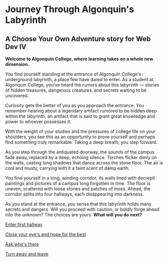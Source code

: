 # Journey Through Algonquin's Labyrinth

## A Choose Your Own Adventure story for Web Dev IV

**Welcome to Algonquin College, where learning takes on a whole new dimension.**

You find yourself standing at the entrance of Algonquin College's underground labyrinth, a place few have dared to enter. As a student at Algonquin College, you've heard the rumors about this labyrinth — stories of hidden treasures, dangerous creatures, and secrets waiting to be uncovered.

Curiosity gets the better of you as you approach the entrance. You remember hearing about a legendary artifact rumored to be hidden deep within the labyrinth, an artifact that is said to grant great knowledge and power to whoever possesses it.

With the weight of your studies and the pressures of college life on your shoulders, you see this as an opportunity to prove yourself and perhaps find something truly remarkable. Taking a deep breath, you step forward. 

As you step through the antiquated doorway, the sounds of the campus fade away, replaced by a deep, echoing silence. Torches flicker dimly on the walls, casting long shadows that dance across the stone floor. The air is cool and musty, carrying with it a faint scent of damp earth.

You find yourself in a long, winding corridor, its walls lined with decrepit paintings and pictures of a campus long forgotten in time. The floor is uneven, scattered with loose stones and patches of moss. Ahead, the corridor splits into four hallways, each disappearing into darkness.

As you stand at the entrance, you sense that this labyrinth holds many secrets and dangers. Will you proceed with caution, or boldly forge ahead into the unknown? The choices are yours. **What will you do next?**

[Enter first hallway](/first-hallway/enter-first-hallway.md)

[Close your eye's and hope for the best](/closed-eyes/close-your-eyes.md)

[Ask who's there](/ask-whos-there/ask-whos-there.md)

[Turn away and leave](/quit/quit-start.md)